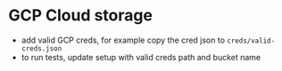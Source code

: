 # GCP Cloud storage

- add valid GCP creds, for example copy the cred json to `creds/valid-creds.json`
- to run tests, update setup with valid creds path and bucket name 
